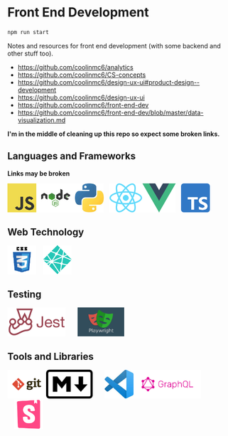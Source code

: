 # Front End Development

```sh
npm run start
```

Notes and resources for front end development (with some backend and other stuff too).

- https://github.com/coolinmc6/analytics
- https://github.com/coolinmc6/CS-concepts
- https://github.com/coolinmc6/design-ux-ui#product-design--development
- https://github.com/coolinmc6/design-ux-ui
- https://github.com/coolinmc6/front-end-dev
- https://github.com/coolinmc6/front-end-dev/blob/master/data-visualization.md

**I'm in the middle of cleaning up this repo so expect some broken links.**

## Languages and Frameworks

**Links may be broken**

[<img height="65" style="max-height: 65px;" src="./assets/logos/javascript-logo3.png"/>](https://github.com/coolinmc6/front-end-dev/tree/master/core-frontend/javascript)[<img height="65" style="max-height: 65px;" src="./assets/logos/nodejs-logo.png" />](https://github.com/coolinmc6/front-end-dev/tree/master/other-languages/nodejs)[<img height="65" style="max-height: 65px;" src="./assets/logos/python-logo2.jpeg" />](https://github.com/coolinmc6/front-end-dev/tree/master/other-languages/python)&nbsp;&nbsp;&nbsp;[<img height="65" style="max-height: 65px;" src="./assets/logos/react-logo2.png" />](https://github.com/coolinmc6/front-end-dev/tree/master/libraries-and-frameworks/react)[<img height="65" style="max-height: 65px;" src="./assets/logos/vue-logo.png" />](https://github.com/coolinmc6/front-end-dev/tree/master/libraries-and-frameworks/vue)&nbsp;&nbsp;&nbsp;[<img height="65" style="max-height: 65px;" src="./assets/logos/typescript-logo.png" />](https://github.com/coolinmc6/front-end-dev/tree/master/core-frontend/typescript)

## Web Technology

[<img height="65" style="max-height: 65px;" src="./assets/logos/css3-logo.png"  />](https://github.com/coolinmc6/front-end-dev/tree/master/css)[<img height="65" style="max-height: 65px; padding-left: 15px" src="./assets/logos/netlify-logo3.png" />](https://github.com/coolinmc6/front-end-dev/tree/master/tools-and-environments/netlify)

## Testing

[<img height="65" style="max-height: 65px;" src="./assets/logos/jest-logo2.png" />](https://github.com/coolinmc6/front-end-dev/tree/master/jest)&nbsp;&nbsp;&nbsp;[<img height="65" style="max-height: 65px; padding-left: 15px" src="./assets/logos/playwright-logo.png" />](https://github.com/coolinmc6/front-end-dev/tree/master/playwright)

## Tools and Libraries

[<img height="65" style="max-height: 65px;" src="./assets/logos/git-logo.png" />](https://github.com/coolinmc6/front-end-dev/tree/master/git)[<img height="65" style="max-height: 65px" src="./assets/logos/markdown-logo.png" />](https://github.com/coolinmc6/front-end-dev/tree/master/markdown)&nbsp;&nbsp;&nbsp;[<img height="65" style="max-height: 65px; padding-left: 15px" src="./assets/logos/vscode-logo.jpeg" />](https://github.com/coolinmc6/front-end-dev/tree/master/vscode)[<img height="65" style="max-height: 65px;" src="./assets/logos/graphql-logo.png" />](https://github.com/coolinmc6/front-end-dev/tree/master/graphql)[<img height="65" style="max-height: 65px; padding-left: 15px" src="./assets/logos/storybook-logo.png" />](https://github.com/coolinmc6/front-end-dev/tree/master/storybook)